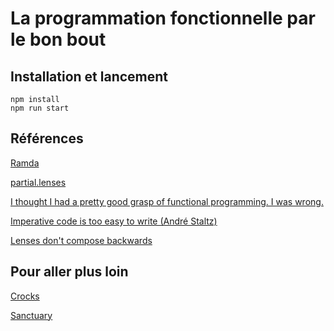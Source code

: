 # La programmation fonctionnelle par le bon bout

## Installation et lancement

```
npm install
npm run start
```

## Références

[Ramda](https://ramdajs.com/)

[partial.lenses](https://github.com/calmm-js/partial.lenses)

[I thought I had a pretty good grasp of functional programming. I was wrong.](https://twitter.com/matthewconover/status/1004130417522298880?s=20)

[Imperative code is too easy to write (André Staltz)](https://staltz.com/its-easy-to-write-imperative.html)

[Lenses don't compose backwards](https://www.reddit.com/r/haskell/comments/23x3f3/lenses_dont_compose_backwards/)

## Pour aller plus loin

[Crocks](https://github.com/evilsoft/crocks)

[Sanctuary](https://github.com/sanctuary-js/sanctuary)
